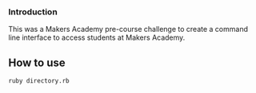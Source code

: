 ### Introduction 

This was a Makers Academy pre-course challenge to create a command line interface to access students at Makers Academy. 



How to use
----------

```shell
ruby directory.rb
```
